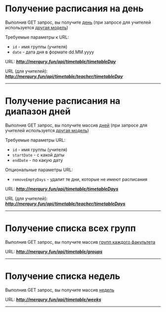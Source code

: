 # Получение расписания на день

Выполнив GET запрос, вы получите 
[день](dto_models.md#модель-дня-расписания-для-группы) (при запросе для учителей используется
[другая модель](dto_models.md#модель-дня-расписания-для-учителя))

Требуемые параметры к URL:
* `id` - имя группы (учителя)
* `date` - дата дня в формате dd.MM.yyyy

URL: ***http://merqury.fun/api/timetable/timetableDay***

URL (для учителей): ***http://merqury.fun/api/timetable/teacher/timetableDay***


<hr>

# Получение расписания на диапазон дней

Выполнив GET запрос, вы получите массив
[дней](dto_models.md#модель-дня-расписания-для-группы) (при запросе для учителей используется 
[другая модель](dto_models.md#модель-дня-расписания-для-учителя))

Требуемые параметры URL:
* `id` - имя группы (учителя)
* `startDate` - с какой даты
* `endDate` - по какую дату

Опциональные параметры URL:
* `removeEmptyDays` - удалит те дни, которые не имеют расписания

URL: ***http://merqury.fun/api/timetable/timetableDays***

URL (для учителей): ***http://merqury.fun/api/timetable/teacher/timetableDays***

<hr>

# Получение списка всех групп

Выполнив GET запрос, вы получите массив 
[групп каждого факультета](dto_models.md#модель-факультета-и-его-групп)

URL: ***http://merqury.fun/api/timetable/groups***

<hr>

# Получение списка недель

Выполнив GET запрос, вы получите массив
[недель](dto_models.md#модель-недели)

URL: ***http://merqury.fun/api/timetable/weeks***

<hr>
